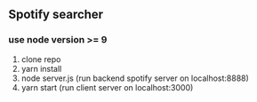 ## Spotify searcher 
### use node version >= 9
1. clone repo
2. yarn install
3. node server.js (run backend spotify server on localhost:8888)
4. yarn start (run client server on localhost:3000)
